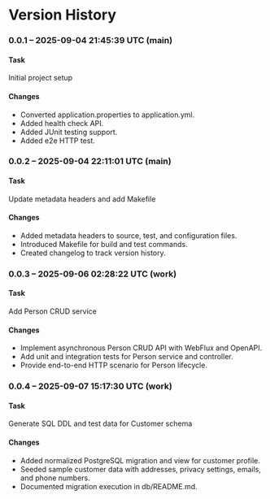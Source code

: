 # Version History

### 0.0.1 – 2025-09-04 21:45:39 UTC (main)

#### Task
Initial project setup

#### Changes
- Converted application.properties to application.yml.
- Added health check API.
- Added JUnit testing support.
- Added e2e HTTP test.

### 0.0.2 – 2025-09-04 22:11:01 UTC (main)

#### Task
Update metadata headers and add Makefile

#### Changes
- Added metadata headers to source, test, and configuration files.
- Introduced Makefile for build and test commands.
- Created changelog to track version history.

### 0.0.3 – 2025-09-06 02:28:22 UTC (work)

#### Task
Add Person CRUD service

#### Changes
- Implement asynchronous Person CRUD API with WebFlux and OpenAPI.
- Add unit and integration tests for Person service and controller.
- Provide end-to-end HTTP scenario for Person lifecycle.

### 0.0.4 – 2025-09-07 15:17:30 UTC (work)

#### Task
Generate SQL DDL and test data for Customer schema

#### Changes
- Added normalized PostgreSQL migration and view for customer profile.
- Seeded sample customer data with addresses, privacy settings, emails, and phone numbers.
- Documented migration execution in db/README.md.
